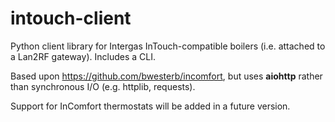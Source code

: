 # intouch-client

Python client library for Intergas InTouch-compatible boilers (i.e. attached to a Lan2RF gateway). Includes a CLI. 

Based upon https://github.com/bwesterb/incomfort, but uses **aiohttp** rather than synchronous I/O (e.g. httplib, requests). 

Support for InComfort thermostats will be added in a future version.
